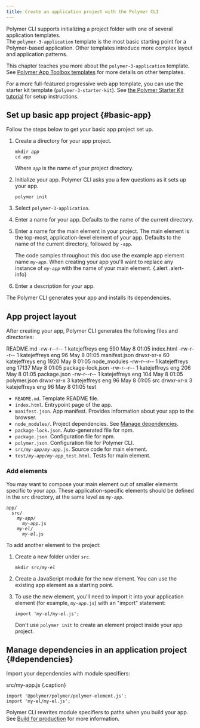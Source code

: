 ```yaml
---
title: Create an application project with the Polymer CLI
---
```


<!-- toc -->

Polymer CLI supports initializing a project folder with one of several application templates.  
The `polymer-3-application` template is the most basic starting point for a Polymer-based 
application. Other templates introduce more complex layout and application patterns.

This chapter teaches you more about the `polymer-3-application` template.  
See [Polymer App Toolbox templates](/{{{polymer_version_dir}}}/toolbox/templates) for more details on other templates.

For a more full-featured progressive web app template, you can use the starter kit template 
(`polymer-3-starter-kit`). See [the Polymer Starter Kit tutorial](/{{{polymer_version_dir}}}/start/toolbox/set-up) for setup instructions.

## Set up basic app project {#basic-app}

Follow the steps below to get your basic app project set up.

1.  Create a directory for your app project.

    <pre><code>mkdir <var>app</var>
    cd <var>app</var></code></pre>

    Where <code><var>app</var></code> is the name of your project directory.

1.  Initialize your app. Polymer CLI asks you a few questions
    as it sets up your app.

        polymer init

1.  Select `polymer-3-application`.

1.  Enter a name for your app. Defaults to the name of the current directory.

1.  Enter a name for the main element in your project. The main element is the
    top-most, application-level element of your app. Defaults to the name of
    the current directory, followed by `-app`.

    The code samples throughout this doc use the example app element name
    <code><var>my-app</var></code>. When creating your app you'll want to
    replace any instance of <code><var>my-app</var></code> with the name of
    your main element.
    {.alert .alert-info}

1.  Enter a description for your app.

The Polymer CLI generates your app and installs its dependencies.

## App project layout

After creating your app, Polymer CLI generates the following files and directories:

README.md
-rw-r--r--    1 katejeffreys  eng    590 May  8 01:05 index.html
-rw-r--r--    1 katejeffreys  eng     96 May  8 01:05 manifest.json
drwxr-xr-x   60 katejeffreys  eng   1920 May  8 01:05 node_modules
-rw-r--r--    1 katejeffreys  eng  17137 May  8 01:05 package-lock.json
-rw-r--r--    1 katejeffreys  eng    206 May  8 01:05 package.json
-rw-r--r--    1 katejeffreys  eng    104 May  8 01:05 polymer.json
drwxr-xr-x    3 katejeffreys  eng     96 May  8 01:05 src
drwxr-xr-x    3 katejeffreys  eng     96 May  8 01:05 test

*   `README.md`. Template README file.
*   `index.html`. Entrypoint page of the app.
*   `manifest.json`. App manifest. Provides information about your app to the browser.
*   `node_modules/`. Project dependencies. See [Manage dependencies](#dependencies).
*   `package-lock.json`. Auto-generated file for npm.
*   `package.json`. Configuration file for npm.
*   `polymer.json`. Configuration file for Polymer CLI.
*   `src/`<code><var>my-app</var>/<var>my-app</var></code>`.js`.
    Source code for main element.
*   `test/`<code><var>my-app</var>/<var>my-app</var></code>`_test.html`. Tests 
    for main element.

### Add elements

You may want to compose your main element out of smaller elements specific to your app. These 
application-specific elements should be defined in the `src` directory, at the same level as 
<code><var>my-app</var></code>.

<pre><code>app/
  src/
    <var>my-app</var>/
      <var>my-app</var>.js
    <var>my-el</var>/
      <var>my-el</var>.js</code></pre>

To add another element to the project:

1. Create a new folder under `src`.
   
    <pre><code>mkdir src/<var>my-el</var></code></pre>
   
2. Create a JavaScript module for the new element. You can use the existing app element as a starting point.
   
3. To use the new element, you'll need to import it into your application element (for example, <code><var>my-app</var>.js</code>) with an "import" statement:
   
    <pre><code>import '<var>my-el</var>/<var>my-el</var>.js';</code></pre>
   
   Don't use `polymer init` to create an element project inside your app project.

## Manage dependencies in an application project {#dependencies}

Import your dependencies with module specifiers:

src/my-app.js {.caption}

```
import '@polymer/polymer/polymer-element.js';
import 'my-el/my-el.js';
```

Polymer CLI rewrites module specifiers to paths when you build your app. See [Build for production](/{{{polymer_version_dir}}}/toolbox/build-for-production) for more information.
